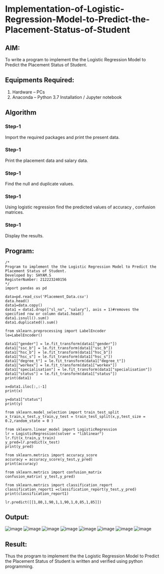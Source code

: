 # Implementation-of-Logistic-Regression-Model-to-Predict-the-Placement-Status-of-Student

## AIM:
To write a program to implement the the Logistic Regression Model to Predict the Placement Status of Student.

## Equipments Required:
1. Hardware – PCs
2. Anaconda – Python 3.7 Installation / Jupyter notebook

## Algorithm
### Step-1 
Import the required packages and print the present data.
### Step-1
Print the placement data and salary data.
### Step-1
Find the null and duplicate values.
### Step-1
Using logistic regression find the predicted values of accuracy , confusion matrices.
### Step-1
Display the results.

## Program:
```
/*
Program to implement the the Logistic Regression Model to Predict the Placement Status of Student.
Developed by: SHYAM.S
RegisterNumber: 212223240156 
*/
import pandas as pd

data=pd.read_csv('Placement_Data.csv')
data.head()
data1=data.copy()
data1 = data1.drop(["sl_no", "salary"], axis = 1)#removes the specified row or column data1.head()
data1.isnull().sum()
data1.duplicated().sum()

from sklearn.preprocessing import LabelEncoder
le=LabelEncoder()

data1["gender"] = le.fit_transform(data1["gender"])
data1["ssc_b"] = le.fit_transform(data1["ssc_b"])
data1["hsc_b"] = le.fit_transform(data1["hsc_b"])
data1["hsc_s"] = le.fit_transform(data1["hsc_s"])
data1["degree_t"] = le.fit_transform(data1["degree_t"])
data1["workex"] = le.fit_transform(data1["workex"])
data1["specialisation"] = le.fit_transform(data1["specialisation"])
data1["status"] = le.fit_transform(data1["status"])
print(data1)

x=data1.iloc[:,:-1]
print(x)

y=data1["status"]
print(y)

from sklearn.model_selection import train_test_split
x_train,x_test,y_train,y_test = train_test_split(x,y,test_size = 0.2,random_state = 0 )

from sklearn.linear_model import LogisticRegression
lr = LogisticRegression(solver = "liblinear")
lr.fit(x_train,y_train)
y_pred=lr.predict(x_test)
print(y_pred)

from sklearn.metrics import accuracy_score
accuracy = accuracy_score(y_test,y_pred)
print(accuracy)

from sklearn.metrics import confusion_matrix
confusion_matrix( y_test,y_pred)

from sklearn.metrics import classification_report
classification_report1 =classification_report(y_test,y_pred)
print(classification_report1)

lr.predict([[1,80,1,90,1,1,90,1,0,85,1,85]])
```

## Output:
![image](https://github.com/SridharShyam/Implementation-of-Logistic-Regression-Model-to-Predict-the-Placement-Status-of-Student/assets/144871368/3e81827b-fa01-4637-b9fc-57b8d011c3d5)
![image](https://github.com/SridharShyam/Implementation-of-Logistic-Regression-Model-to-Predict-the-Placement-Status-of-Student/assets/144871368/01d024f7-5670-44d1-9a88-3f2e3d1d448d)
![image](https://github.com/SridharShyam/Implementation-of-Logistic-Regression-Model-to-Predict-the-Placement-Status-of-Student/assets/144871368/652231b3-9eb1-4073-9104-e17917cf6c4d)
![image](https://github.com/SridharShyam/Implementation-of-Logistic-Regression-Model-to-Predict-the-Placement-Status-of-Student/assets/144871368/17166c5e-5a33-47cf-948a-f0d3583f23a3)
![image](https://github.com/SridharShyam/Implementation-of-Logistic-Regression-Model-to-Predict-the-Placement-Status-of-Student/assets/144871368/61183f89-ae93-4ee8-859c-3ac41ec49944)
![image](https://github.com/SridharShyam/Implementation-of-Logistic-Regression-Model-to-Predict-the-Placement-Status-of-Student/assets/144871368/818669d2-630e-498d-9921-d4f6517d3172)
![image](https://github.com/SridharShyam/Implementation-of-Logistic-Regression-Model-to-Predict-the-Placement-Status-of-Student/assets/144871368/6332e2a3-9590-42aa-b41e-c2c4e523b31b)
![image](https://github.com/SridharShyam/Implementation-of-Logistic-Regression-Model-to-Predict-the-Placement-Status-of-Student/assets/144871368/9c0f8556-358c-45d7-9c3d-6b3de69220cc)


## Result:
Thus the program to implement the the Logistic Regression Model to Predict the Placement Status of Student is written and verified using python programming.
